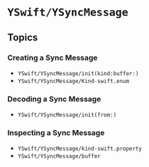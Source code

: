 # ``YSwift/YSyncMessage``

## Topics

### Creating a Sync Message

- ``YSwift/YSyncMessage/init(kind:buffer:)``
- ``YSwift/YSyncMessage/Kind-swift.enum``

### Decoding a Sync Message

- ``YSwift/YSyncMessage/init(from:)``

### Inspecting a Sync Message

- ``YSwift/YSyncMessage/kind-swift.property``
- ``YSwift/YSyncMessage/buffer``
